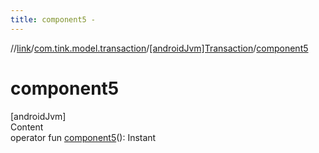 ```yaml
---
title: component5 -
---
```

//[link](../../index.md)/[com.tink.model.transaction](../index.md)/[[androidJvm]Transaction](index.md)/[component5](component5.md)



# component5  
[androidJvm]  
Content  
operator fun [component5](component5.md)(): Instant  



